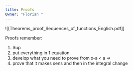 ```yaml
---
title: Proofs
Owner: "Florian "
---
```

![[Theorems_proof_Sequences_of_functions_English.pdf]]

Proofs remember:
1) Sup
2) put everything in 1 equation
3) develop what you need to prove from x-a < a ⇒
4) prove that it makes sens and then in the integral change